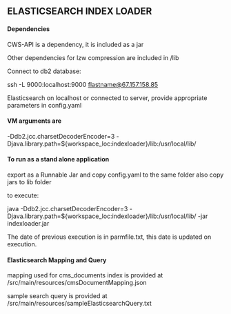## ELASTICSEARCH INDEX LOADER


#### Dependencies

CWS-API is a dependency, it is included as a jar

Other dependencies for lzw compression are included in /lib

Connect to db2 database:

ssh -L 9000:localhost:9000 flastname@67.157.158.85

Elasticsearch on localhost or connected to server, provide appropriate parameters in config.yaml

#### VM arguments are

-Ddb2.jcc.charsetDecoderEncoder=3 -Djava.library.path=${workspace_loc:indexloader}/lib:/usr/local/lib/

#### To run as a stand alone application

export as a Runnable Jar and copy config.yaml to the same folder
also copy jars to lib folder

to execute:

java -Ddb2.jcc.charsetDecoderEncoder=3 -Djava.library.path=${workspace_loc:indexloader}/lib:/usr/local/lib/ -jar indexloader.jar 

The date of previous execution is in parmfile.txt, this date is updated on execution.

#### Elasticsearch Mapping and Query

mapping used for cms_documents index is provided at /src/main/resources/cmsDocumentMapping.json

sample search query is provided at /src/main/resources/sampleElasticsearchQuery.txt

